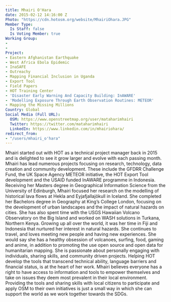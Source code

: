 ```yaml
---
title: Mhairi O'Hara
date: 2015-02-12 14:16:00 Z
Photo: "https://cdn.hotosm.org/website/MhairiOhara.JPG"
Member Type:
  Is Staff: false
  Is Voting Member: true
Working Group:
- 
- 
Project:
- Eastern Afghanistan Earthquake
- West Africa Ebola Epidemic
- InaSAFE
- Outreachy
- Mapping Financial Inclusion in Uganda
- Export Tool
- Field Papers
- HOT Training Center
- 'Disaster Early Warning And Capacity Building: InAWARE'
- 'Modelling Exposure Through Earth Observation Routines: METEOR'
- Mapping the Missing Millions
Country: Global
Social Media (Full URL):
  OSM: https://www.openstreetmap.org/user/mataharimhairi
  Twitter: https://twitter.com/mataharimhairi
  LinkedIn: https://www.linkedin.com/in/mhairiohara/
redirect_from:
- "/users/mhairi_o'hara"
---
```


Mhairi started out with HOT as a technical project manager back in 2015 and is delighted to see it grow larger and evolve with each passing month. Mhairi has lead numerous projects focusing on research, technology, data creation and community development. These include the GFDRR Challenge Fund, the UK Space Agency METEOR initiative, the HOT Export Tool development and the USAID funded InAWARE programme in Indonesia.    Receiving her Masters degree in Geographical Information Science from the University of Edinburgh, Mhairi focused her research on the modelling of historical lava flows at Hekla and Eyjafjallajökull in Iceland. She completed her Bachelors degree in Geography at King’s College London, focusing on the development of urban landscapes and the impact of natural hazards on cities. She has also spent time with the USGS Hawaiian Volcano Observatory on the Big Island and worked on WASH solutions in Turkana, Northern Kenya.    Growing up all over the world, it was her time in Fiji and Indonesia that nurtured her interest in natural hazards. She continues to travel, and loves meeting new people and having new experiences. She would say she has a healthy obsession of volcanoes, surfing, food, gaming and anime, in addition to promoting the use open source and open data for humanitarian mapping. She is passionate about personally engaging with individuals, sharing skills, and community driven projects. Helping HOT develop the tools that transcend technical ability, language barriers and financial status, is at the heart of her work.    Mhairi believes everyone has a right to have access to information and tools to empower themselves and take on issues they deem most prevalent in their local environment. Providing the tools and sharing skills with local citizens to participate and apply OSM to their own initiatives is just a small way in which she can support the world as we work together towards the SDGs.